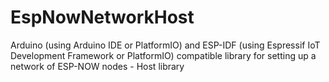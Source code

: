 # EspNowNetworkHost
Arduino (using Arduino IDE or PlatformIO) and ESP-IDF (using Espressif IoT Development Framework or PlatformIO) compatible library for setting up a network of ESP-NOW nodes - Host library
